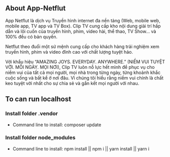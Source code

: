 ## About App-Netflut
App Netflut là dịch vụ Truyền hình internet đa nền tảng (Web, mobile web, mobile app, TV app và TV Box). Clip TV cung cấp kho nội dung giải trí hấp dẫn và lôi cuốn của truyền hình, phim, video hài, thể thao, TV Show… và 100% đều có bản quyền.

Netflut theo đuổi một sứ mệnh cung cấp cho khách hàng trải nghiệm xem truyền hình, phim và video đỉnh cao với chất lượng tuyệt hảo.

Với khẩu hiệu “AMAZING JOYS. EVERYDAY. ANYWHERE.” (NIỀM VUI TUYỆT VỜI. MỖI NGÀY. MỌI NƠI), Clip TV luôn nỗ lực hết mình để phục vụ cho niềm vui của tất cả mọi người, mọi nhà trong từng ngày, từng khoảnh khắc cuộc sống và bất kể ở nơi đâu. Vì chúng tôi hiểu rằng niềm vui chính là chất keo tuyệt vời nhất cho sự chia sẻ và gắn kết mọi người với nhau.

## To can run localhost
### Install folder .vendor 
  - Command line to install: composer update

### Install folder node_modules 
  - Command line to install: npm install ||  npm i || yarn install || yarn i
